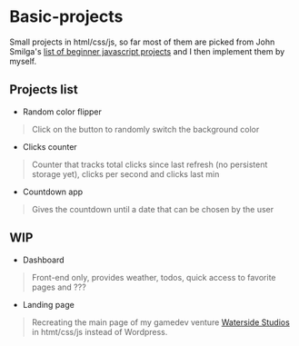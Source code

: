 # Basic-projects
Small projects in html/css/js, so far most of them are picked from John Smilga's [list of beginner javascript projects](https://github.com/john-smilga/javascript-basic-projects) and I then implement them by myself.
## Projects list
- Random color flipper
> Click on the button to randomly switch the background color
- Clicks counter
> Counter that tracks total clicks since last refresh (no persistent storage yet), clicks per second and clicks last min
- Countdown app
> Gives the countdown until a date that can be chosen by the user
## WIP
- Dashboard
> Front-end only, provides weather, todos, quick access to favorite pages and ???
- Landing page
> Recreating the main page of my gamedev venture [Waterside Studios](https://waterside-studios.com/) in htmt/css/js instead of Wordpress.
